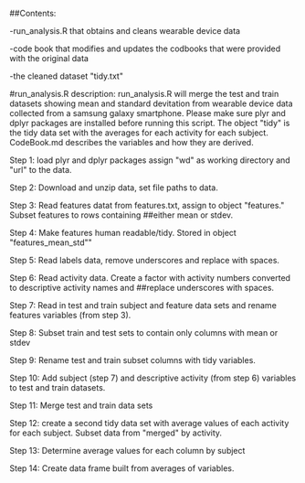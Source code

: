 ##Contents:

-run_analysis.R that obtains and cleans wearable device data

-code book that modifies and updates the codbooks that were provided with the original data

-the cleaned dataset "tidy.txt"

#run_analysis.R description:
run_analysis.R will merge the test and train datasets showing mean and standard devitation from wearable device data collected from a samsung galaxy smartphone. Please make sure plyr and dplyr packages are installed before running this script. The object "tidy" is the tidy data set with the averages for each activity for each subject. CodeBook.md describes the variables and how they are derived. 

Step 1: load plyr and dplyr packages assign "wd" as working directory and "url" to the data.  

Step 2: Download and unzip data, set file paths to data. 

Step 3: Read features datat from features.txt, assign to object "features." Subset features to rows containing ##either mean or stdev. 

Step 4: Make features human readable/tidy. Stored in object "features_mean_std""

Step 5: Read labels data, remove underscores and replace with spaces.

Step 6: Read activity data. Create a factor with activity numbers converted to descriptive activity names and ##replace underscores with spaces.

Step 7: Read in test and train subject and feature data sets and rename features variables (from step 3). 

Step 8: Subset train and test sets to contain only columns with mean or stdev

Step 9: Rename test and train subset columns with tidy variables. 

Step 10: Add subject (step 7) and descriptive activity (from step 6) variables to test and train datasets.   

Step 11: Merge test and train data sets

Step 12: create a second tidy data set with average values of each activity for each subject. Subset data from "merged" by activity.

Step 13: Determine average values for each column by subject

Step 14: Create data frame built from averages of variables. 